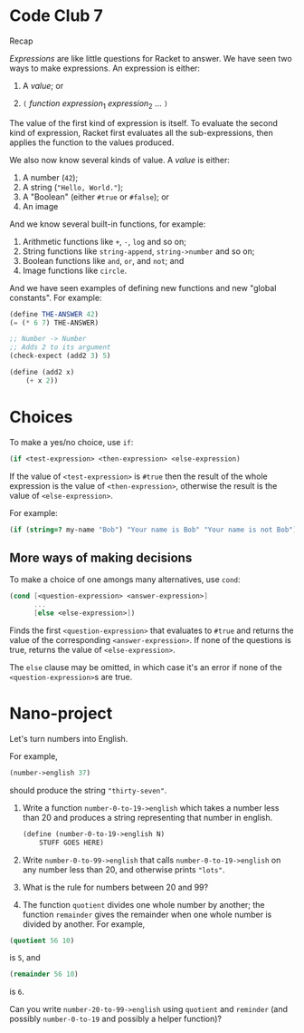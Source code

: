 # Code Club 7

Recap 

_Expressions_ are like little questions for Racket to answer. We have seen two
ways to make expressions. An expression is either:

  1. A _value_; or
  
  2. `(` _function_ _expression_<sub>1</sub> _expression_<sub>2</sub>  ... `)`

The value of the first kind of expression is itself. To evaluate the second kind
of expression, Racket first evaluates all the sub-expressions, then applies the
function to the values produced.

We also now know several kinds of value. A _value_ is either: 

  1. A number (`42`);
  2. A string (`"Hello, World."`);
  3. A "Boolean" (either `#true` or `#false`); or
  4. An image
  
And we know several built-in functions, for example:

  1. Arithmetic functions like `+`, `-`, `log` and so on;
  2. String functions like `string-append`, `string->number` and so on;
  3. Boolean functions like `and`, `or`, and `not`; and
  4. Image functions like `circle`.

And we have seen examples of defining new functions and new "global
constants". For example:

```scheme
(define THE-ANSWER 42)
(= (* 6 7) THE-ANSWER)
```

```scheme
;; Number -> Number
;; Adds 2 to its argument
(check-expect (add2 3) 5)

(define (add2 x)
    (+ x 2))
```


# Choices

To make a yes/no choice, use `if`:
```scheme
(if <test-expression> <then-expression> <else-expression)
```
If the value of `<test-expression>` is `#true` then the result of the whole expression is
the value of `<then-expression>`, otherwise the result is the value of `<else-expression>`.

For example:
```scheme
(if (string=? my-name "Bob") "Your name is Bob" "Your name is not Bob")
```


## More ways of making decisions

To make a choice of one amongs many alternatives, use `cond`:
```scheme
(cond [<question-expression> <answer-expression>]
      ...
      [else <else-expression>])
```
Finds the first `<question-expression>` that evaluates to `#true` and returns
the value of the corresponding `<answer-expression>`. If none of the questions is
true, returns the value of `<else-expression>`. 

The `else` clause may be omitted, in which case it's an error if none of the
`<question-expression>`s are true.

# Nano-project

Let's turn numbers into English. 

For example,
```scheme
(number->english 37)
```
should produce the string `"thirty-seven"`.

1. Write a function `number-0-to-19->english` which takes a number less than 20
   and produces a string representing that number in english.
   
   ```scheme
   (define (number-0-to-19->english N)
       STUFF GOES HERE)
   ```

2. Write `number-0-to-99->english` that calls `number-0-to-19->english` on any
   number less than 20, and otherwise prints `"lots"`.
   
3. What is the rule for numbers between 20 and 99? 

4. The function `quotient` divides one whole number by another; the function
   `remainder` gives the remainder when one whole number is divided by another. For
   example,
   
```scheme
(quotient 56 10)
```
is `5`, and
```scheme
(remainder 56 10)
```
is `6`. 


   Can you write `number-20-to-99->english` using `quotient` and `reminder` (and
   possibly `number-0-to-19` and possibly a helper function)?
   
   
